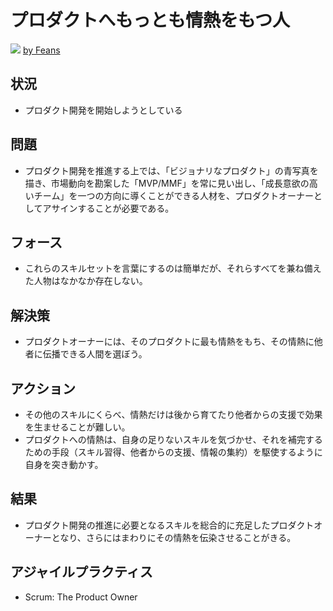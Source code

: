# プロダクトへもっとも情熱をもつ人
![](https://www.dropbox.com/s/oecysvne1qd9ziw/product_owner.jpg?dl=1)
[by Feans](https://www.flickr.com/photos/endogamia/5270169985)

## 状況
- プロダクト開発を開始しようとしている

## 問題
- プロダクト開発を推進する上では、「ビジョナリなプロダクト」の青写真を描き、市場動向を勘案した「MVP/MMF」を常に見い出し、「成長意欲の高いチーム」を一つの方向に導くことができる人材を、プロダクトオーナーとしてアサインすることが必要である。

## フォース
- これらのスキルセットを言葉にするのは簡単だが、それらすべてを兼ね備えた人物はなかなか存在しない。

## 解決策
- プロダクトオーナーには、そのプロダクトに最も情熱をもち、その情熱に他者に伝播できる人間を選ぼう。

## アクション
- その他のスキルにくらべ、情熱だけは後から育てたり他者からの支援で効果を生ませることが難しい。
- プロダクトへの情熱は、自身の足りないスキルを気づかせ、それを補完するための手段（スキル習得、他者からの支援、情報の集約）を駆使するように自身を突き動かす。

## 結果
- プロダクト開発の推進に必要となるスキルを総合的に充足したプロダクトオーナーとなり、さらにはまわりにその情熱を伝染させることがきる。

## アジャイルプラクティス
- Scrum: The Product Owner
